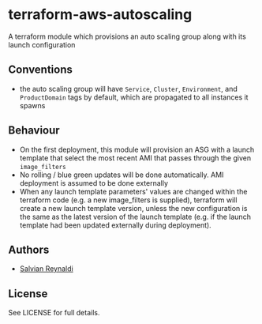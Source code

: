 # terraform-aws-autoscaling
A terraform module which provisions an auto scaling group along with its launch configuration

## Conventions
 - the auto scaling group will have `Service`, `Cluster`, `Environment`, and `ProductDomain` tags by default, which are propagated to all instances it spawns

## Behaviour
- On the first deployment, this module will provision an ASG with a launch template that select the most recent AMI that passes through the given `image_filters`
- No rolling / blue green updates will be done automatically. AMI deployment is assumed to be done externally
- When any launch template parameters' values are changed within the terraform code (e.g. a new image_filters is supplied), terraform will create a new launch template version, unless the new configuration is the same as the latest version of the launch template (e.g. if the launch template had been updated externally during deployment).

## Authors
  - [Salvian Reynaldi](https://github.com/salvianreynaldi)

## License

See LICENSE for full details.
